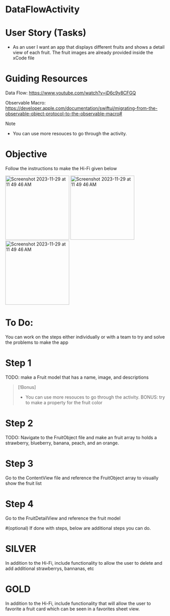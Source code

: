 # DataFlowActivity

# User Story (Tasks)

* As an user I want an app that displays different fruits and shows a detail view of each fruit. The fruit images are already provided inside the xCode file

# Guiding Resources 

Data Flow: https://www.youtube.com/watch?v=jD6c9y8CFGQ

Observable Macro: https://developer.apple.com/documentation/swiftui/migrating-from-the-observable-object-protocol-to-the-observable-macro#

> [!NOTE]
> * You can use more resouces to go through the activity.

# Objective
Follow the instructions to make the Hi-Fi given below

 <img width="200 height= 200" alt="Screenshot 2023-11-29 at 11 49 46 AM" src="https://github.com/ngordon68/DataFlowActivity/assets/102773701/7a841977-d4a0-4083-a21d-08f9d0e26e75">

 <img width="200 height= 200" alt="Screenshot 2023-11-29 at 11 49 46 AM" src="https://github.com/ngordon68/DataFlowActivity/assets/102773701/a3214596-c78d-4029-9efe-98bbd3af6d32">

 <img width="200 height= 200" alt="Screenshot 2023-11-29 at 11 49 46 AM" src="https://github.com/ngordon68/DataFlowActivity/assets/102773701/6f55b723-53a7-4195-b2c2-8875f03455e5">



# To Do:

You can work on the steps either individually or with a team to try and solve the problems to make the app

# Step 1

 TODO: make a Fruit model that has a name, image, and descriptions
 > [!Bonus]
> * You can use more resouces to go through the activity.
 BONUS: try to make a property for the fruit color

# Step 2

TODO: Navigate to the FruitObject file and make an fruit array to holds a strawberry, blueberry, banana, peach, and an orange.

# Step 3

Go to the ContentView file and reference the FruitObject array to visually show the fruit list

# Step 4

Go to the FruitDetailView and reference the fruit model

#(optional) If done with steps, below are additional steps you can do.
# SILVER
In addition to the Hi-Fi, include functionality to allow the user to delete and add additional strawberrys, bannanas, etc
# GOLD
In addition to the Hi-Fi, include functionality that will allow the user to favorite a fruit card which can be seen in a favorites sheet view.
